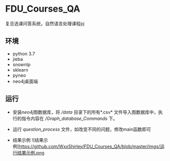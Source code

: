 # FDU_Courses_QA
复旦选课问答系统，自然语言处理课程pj

## 环境

* python 3.7
* jieba
* snownlp
* sklearn
* pyneo
* neo4j桌面端

## 运行

* 安装*neo4j*图数据库，将 */data* 目录下的所有*.csv* 文件导入图数据库中，执行的指令内容在 */Graph_database_Commands* 下。
* 运行 *question_process* 文件，如改变不同的问题，修改main函数即可 

* 结果示例 
  ![结果示例]https://github.com/WxxShirley/FDU_Courses_QA/blob/master/imgs/运行结果示例.png
  

